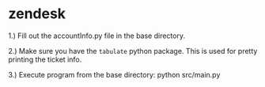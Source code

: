# zendesk

1.) Fill out the accountInfo.py file in the base directory.

2.) Make sure you have the `tabulate` python package. This is used for pretty printing the ticket info.

3.) Execute program from the base directory: python src/main.py
